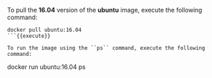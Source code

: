 To pull the **16.04** version of the **ubuntu** image, execute the following command:

```
docker pull ubuntu:16.04
```{{execute}}

To run the image using the ``ps`` command, execute the following command:

```
docker run ubuntu:16.04 ps
```{{execute}}